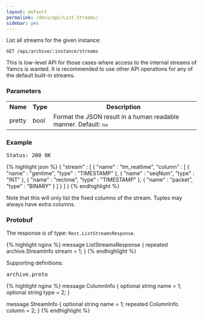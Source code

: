 ```yaml
---
layout: default
permalink: /docs/api/List_Streams/
sidebar: yes
---
```


List all streams for the given instance:

    GET /api/archive/:instance/streams
    
<div class="hint">
    This is low-level API for those cases where access to the internal streams of Yamcs is wanted. It is recommended to use other API operations for any of the default built-in streams.
</div>

    
### Parameters

<table class="inline">
  <tr>
    <th>Name</th>
    <th>Type</th>
    <th>Description</th>
  </tr>
  <tr>
    <td class="code">pretty</td>
    <td class="code">bool</td>
    <td>Format the JSON result in a human readable manner. Default: <tt>no</tt></td>
  </tr>
</table>

### Example

<pre class="header">Status: 200 OK</pre>
{% highlight json %}
{
  "stream" : [ {
    "name" : "tm_realtime",
    "column" : [ {
      "name" : "gentime",
      "type" : "TIMESTAMP"
    }, {
      "name" : "seqNum",
      "type" : "INT"
    }, {
      "name" : "rectime",
      "type" : "TIMESTAMP"
    }, {
      "name" : "packet",
      "type" : "BINARY"
    } ]
  } ]
}
{% endhighlight %}

Note that this will only list the fixed columns of the stream. Tuples may always have extra columns.

### Protobuf
The response is of type:  `Rest.ListStreamsResponse`.

{% highlight nginx %}
message ListStreamsResponse {
  repeated archive.StreamInfo stream = 1;
}
{% endhighlight %}

Supporting definitions:

<pre class="r header">archive.proto</pre>
{% highlight nginx %}
message ColumnInfo {
  optional string name = 1;
  optional string type = 2;
}

message StreamInfo {
  optional string name = 1;
  repeated ColumnInfo column = 2;
}
{% endhighlight %}

